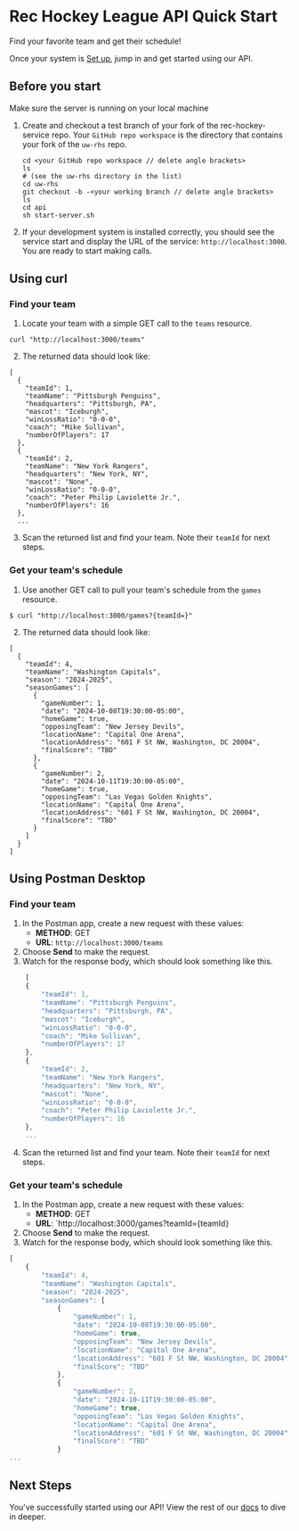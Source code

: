 # Rec Hockey League API Quick Start

Find your favorite team and get their schedule!

Once your system is [Set up](prerequisites.md), jump in and get started using our API.

## Before you start
Make sure the server is running on your local machine

1. Create and checkout a test branch of your fork of the rec-hockey-service repo. Your `GitHub repo workspace` is the directory that contains your fork of the `uw-rhs` repo.

    ```shell
    cd <your GitHub repo workspace // delete angle brackets>
    ls
    # (see the uw-rhs directory in the list)
    cd uw-rhs
    git checkout -b -<your working branch // delete angle brackets>
    ls
    cd api
    sh start-server.sh
    ```

2. If your development system is installed correctly, you should see
the service start and display the URL of the service: `http://localhost:3000`. You are ready to start making calls.

## Using curl

### Find your team

1. Locate your team with a simple GET call to the `teams` resource.

```shell
curl "http://localhost:3000/teams"
```
2. The returned data should look like:
```shell
[
  {
    "teamId": 1,
    "teamName": "Pittsburgh Penguins",
    "headquarters": "Pittsburgh, PA",
    "mascot": "Iceburgh",
    "winLossRatio": "0-0-0",
    "coach": "Mike Sullivan",
    "numberOfPlayers": 17
  },
  {
    "teamId": 2,
    "teamName": "New York Rangers",
    "headquarters": "New York, NY",
    "mascot": "None",
    "winLossRatio": "0-0-0",
    "coach": "Peter Philip Laviolette Jr.",
    "numberOfPlayers": 16
  },
  ...
```

3. Scan the returned list and find your team. Note their `teamId` for next steps.

### Get your team's schedule
1. Use another GET call to pull your team's schedule from the `games` resource.

```shell
$ curl "http://localhost:3000/games?{teamId=}"
```
2. The returned data should look like:

```shell
[
  {
    "teamId": 4,
    "teamName": "Washington Capitals",
    "season": "2024-2025",
    "seasonGames": [
      {
        "gameNumber": 1,
        "date": "2024-10-08T19:30:00-05:00",
        "homeGame": true,
        "opposingTeam": "New Jersey Devils",
        "locationName": "Capital One Arena",
        "locationAddress": "601 F St NW, Washington, DC 20004",
        "finalScore": "TBD"
      },
      {
        "gameNumber": 2,
        "date": "2024-10-11T19:30:00-05:00",
        "homeGame": true,
        "opposingTeam": "Las Vegas Golden Knights",
        "locationName": "Capital One Arena",
        "locationAddress": "601 F St NW, Washington, DC 20004",
        "finalScore": "TBD"
      }
    ]
  }
]
```

## Using Postman Desktop

### Find your team

1. In the Postman app, create a new request with these values:
    * **METHOD**: GET
    * **URL**: `http://localhost:3000/teams`
2. Choose **Send** to make the request.
3. Watch for the response body, which should look something like this. 

```js
    [
    {
        "teamId": 1,
        "teamName": "Pittsburgh Penguins",
        "headquarters": "Pittsburgh, PA",
        "mascot": "Iceburgh",
        "winLossRatio": "0-0-0",
        "coach": "Mike Sullivan",
        "numberOfPlayers": 17
    },
    {
        "teamId": 2,
        "teamName": "New York Rangers",
        "headquarters": "New York, NY",
        "mascot": "None",
        "winLossRatio": "0-0-0",
        "coach": "Peter Philip Laviolette Jr.",
        "numberOfPlayers": 16
    },
    ...
```
4. Scan the returned list and find your team. Note their `teamId` for next steps.

### Get your team's schedule

1. In the Postman app, create a new request with these values:
    * **METHOD**: GET
    * **URL**: `http://localhost:3000/games?teamId={teamId}
2. Choose **Send** to make the request.
3. Watch for the response body, which should look something like this. 
```js
[
    {
        "teamId": 4,
        "teamName": "Washington Capitals",
        "season": "2024-2025",
        "seasonGames": [
            {
                "gameNumber": 1,
                "date": "2024-10-08T19:30:00-05:00",
                "homeGame": true,
                "opposingTeam": "New Jersey Devils",
                "locationName": "Capital One Arena",
                "locationAddress": "601 F St NW, Washington, DC 20004",
                "finalScore": "TBD"
            },
            {
                "gameNumber": 2,
                "date": "2024-10-11T19:30:00-05:00",
                "homeGame": true,
                "opposingTeam": "Las Vegas Golden Knights",
                "locationName": "Capital One Arena",
                "locationAddress": "601 F St NW, Washington, DC 20004",
                "finalScore": "TBD"
            }
...
```

## Next Steps

You've successfully started using our API! View the rest of our [docs](nav.md) to dive in deeper.